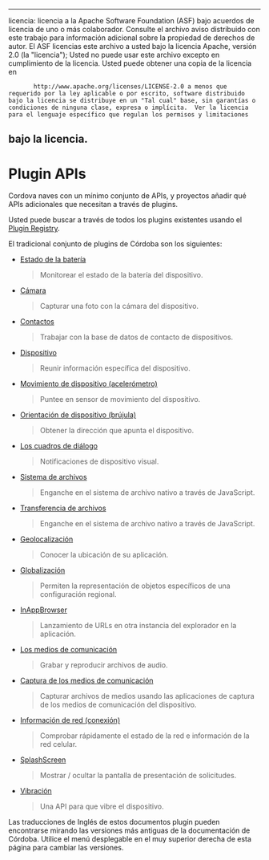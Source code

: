 ---

licencia: licencia a la Apache Software Foundation (ASF) bajo acuerdos de licencia de uno o más colaborador. Consulte el archivo aviso distribuido con este trabajo para información adicional sobre la propiedad de derechos de autor. El ASF licencias este archivo a usted bajo la licencia Apache, versión 2.0 (la "licencia"); Usted no puede usar este archivo excepto en cumplimiento de la licencia. Usted puede obtener una copia de la licencia en

           http://www.apache.org/licenses/LICENSE-2.0 a menos que requerido por la ley aplicable o por escrito, software distribuido bajo la licencia se distribuye en un "Tal cual" base, sin garantías o condiciones de ninguna clase, expresa o implícita.  Ver la licencia para el lenguaje específico que regulan los permisos y limitaciones
    

## bajo la licencia.

# Plugin APIs

Cordova naves con un mínimo conjunto de APIs, y proyectos añadir qué APIs adicionales que necesitan a través de plugins.

Usted puede buscar a través de todos los plugins existentes usando el [Plugin Registry][1].

 [1]: http://plugins.cordova.io/

El tradicional conjunto de plugins de Córdoba son los siguientes:

*   [Estado de la batería][2]
    
    > Monitorear el estado de la batería del dispositivo.

*   [Cámara][3]
    
    > Capturar una foto con la cámara del dispositivo.

*   [Contactos][4]
    
    > Trabajar con la base de datos de contacto de dispositivos.

*   [Dispositivo][5]
    
    > Reunir información específica del dispositivo.

*   [Movimiento de dispositivo (acelerómetro)][6]
    
    > Puntee en sensor de movimiento del dispositivo.

*   [Orientación de dispositivo (brújula)][7]
    
    > Obtener la dirección que apunta el dispositivo.

*   [Los cuadros de diálogo][8]
    
    > Notificaciones de dispositivo visual.

*   [Sistema de archivos][9]
    
    > Enganche en el sistema de archivo nativo a través de JavaScript.

*   [Transferencia de archivos][10]
    
    > Enganche en el sistema de archivo nativo a través de JavaScript.

*   [Geolocalización][11]
    
    > Conocer la ubicación de su aplicación.

*   [Globalización][12]
    
    > Permiten la representación de objetos específicos de una configuración regional.

*   [InAppBrowser][13]
    
    > Lanzamiento de URLs en otra instancia del explorador en la aplicación.

*   [Los medios de comunicación][14]
    
    > Grabar y reproducir archivos de audio.

*   [Captura de los medios de comunicación][15]
    
    > Capturar archivos de medios usando las aplicaciones de captura de los medios de comunicación del dispositivo.

*   [Información de red (conexión)][16]
    
    > Comprobar rápidamente el estado de la red e información de la red celular.

*   [SplashScreen][17]
    
    > Mostrar / ocultar la pantalla de presentación de solicitudes.

*   [Vibración][18]
    
    > Una API para que vibre el dispositivo.

 [2]: https://github.com/apache/cordova-plugin-battery-status/blob/master/doc/index.md
 [3]: https://github.com/apache/cordova-plugin-camera/blob/master/doc/index.md
 [4]: https://github.com/apache/cordova-plugin-contacts/blob/master/doc/index.md
 [5]: https://github.com/apache/cordova-plugin-device/blob/master/doc/index.md
 [6]: https://github.com/apache/cordova-plugin-device-motion/blob/master/doc/index.md
 [7]: https://github.com/apache/cordova-plugin-device-orientation/blob/master/doc/index.md
 [8]: https://github.com/apache/cordova-plugin-dialogs/blob/master/doc/index.md
 [9]: https://github.com/apache/cordova-plugin-file/blob/master/doc/index.md
 [10]: https://github.com/apache/cordova-plugin-file-transfer/blob/master/doc/index.md
 [11]: https://github.com/apache/cordova-plugin-geolocation/blob/master/doc/index.md
 [12]: https://github.com/apache/cordova-plugin-globalization/blob/master/doc/index.md
 [13]: https://github.com/apache/cordova-plugin-inappbrowser/blob/master/doc/index.md
 [14]: https://github.com/apache/cordova-plugin-media/blob/master/doc/index.md
 [15]: https://github.com/apache/cordova-plugin-media-capture/blob/master/doc/index.md
 [16]: https://github.com/apache/cordova-plugin-network-information/blob/master/doc/index.md
 [17]: https://github.com/apache/cordova-plugin-splashscreen/blob/master/doc/index.md
 [18]: https://github.com/apache/cordova-plugin-vibration/blob/master/doc/index.md

Las traducciones de Inglés de estos documentos plugin pueden encontrarse mirando las versiones más antiguas de la documentación de Córdoba. Utilice el menú desplegable en el muy superior derecha de esta página para cambiar las versiones.

